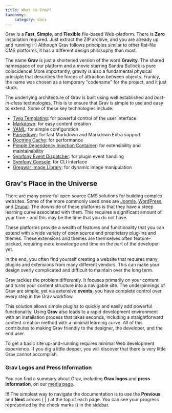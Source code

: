 ```yaml
---
title: What is Grav?
taxonomy:
    category: docs
---
```


Grav is a **Fast**, **Simple**, and **Flexible** file-based Web-platform. There is **Zero** installation required.  Just extract the ZIP archive, and you are already up and running :-)  Although Grav follows principles similar to other flat-file CMS platforms, it has a different design philosophy than most.

The name **Grav** is just a shortened version of the word **Gravity**. The shared namespace of our platform and a movie starring Sandra Bullock is pure coincidence! More importantly, gravity is also a fundamental physical principle that describes the forces of attraction between objects. Frankly, the name was chosen as a temporary "codename" for the project, and it just stuck.

The underlying architecture of Grav is built using well established and _best-in-class_ technologies. This is to ensure that Grav is simple to use and easy to extend. Some of these key technologies include:

* [Twig Templating](https://twig.symfony.com/): for powerful control of the user interface
* [Markdown](https://en.wikipedia.org/wiki/Markdown): for easy content creation
* [YAML](https://yaml.org): for simple configuration
* [Parsedown](https://parsedown.org/): for fast Markdown and Markdown Extra support
* [Doctrine Cache](https://www.doctrine-project.org/projects/doctrine-orm/en/2.6/reference/caching.html): for performance
* [Pimple Dependency Injection Container](https://pimple.symfony.com/): for extensibility and maintainability
* [Symfony Event Dispatcher](https://symfony.com/doc/current/components/event_dispatcher.html): for plugin event handling
* [Symfony Console](https://symfony.com/doc/current/components/console.html): for CLI interface
* [Gregwar Image Library](https://github.com/Gregwar/Image): for dynamic image manipulation

## Grav's Place in the Universe

There are many powerful open source CMS solutions for building complex websites.  Some of the more commonly used ones are [Joomla](https://joomla.org), [WordPress](https://wordpress.org), and [Drupal](https://drupal.org). The downside of these platforms is that they have a steep learning curve associated with them. This requires a significant amount of your time - and this may be the time that you do not have.

These platforms provide a wealth of features and functionality that you can extend with a wide variety of open source and proprietary plug-ins and themes.  These extensions and themes are themselves often feature-packed, requiring more knowledge and time on the part of the developer yet.

In the end, you often find yourself creating a website that requires many plugins and extensions from many different vendors. This can make your design overly complicated and difficult to maintain over the long term.

Grav tackles the problem differently.  It focuses primarily on your content and turns your content structure into a navigable site.  The underpinnings of Grav are simple, yet via extensive **events**, you have complete control over every step in the Grav workflow.

This solution allows simple plugins to quickly and easily add powerful functionality. Using **Grav** also leads to a rapid development environment with an installation process that takes seconds, including a straightforward content creation method with a minimal learning curve. All of this contributes to making Grav friendly to the designer, the developer, and the end user.

To get a basic site up-and-running requires minimal Web development experience. If you dig a little deeper, you will discover that there is very little Grav cannot accomplish.

### Grav Logos and Press Information

You can find a summary about Grav, including **Grav logos** and **press information**, on our [media page](https://getgrav.org/media).

!!! The simplest way to navigate the documentation is to use the **Previous** and **Next** arrows (<i class="fa fa-angle-left"></i> | <i class="fa fa-angle-right"></i>) at the top of each page. You can see your progress represented by the check marks (<i class="fa fa-check-circle"></i>) in the sidebar.
